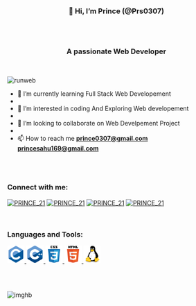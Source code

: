   #            <h3 align="center">                     👋 Hi, I’m Prince (@Prs0307)</h3>
  </br>
  </br>
  <h3 align="center"> A passionate Web Developer</h3></br>
  
  
  
  

  
  ![runweb](https://user-images.githubusercontent.com/91106662/209208806-102c537b-a29b-40eb-905a-91bf387cf67e.gif)

  
  
- 🌱 I’m currently learning Full Stack Web Developement</br>
- 
- 👀 I’m interested in coding And Exploring Web developement
- </br>
- 💞️ I’m looking to collaborate on Web Develpement Project
- </br>
- 📫 How to reach me **prince0307@gmail.com** **princesahu169@gmail.com** 
</br>
<br>
<p align="left">
<h3 align="left">Connect with me:</h3> 


<a href="https://www.instagram.com/princesahu0703/" target="blank"><img align="center" src="https://raw.githubusercontent.com/rahuldkjain/github-profile-readme-generator/master/src/images/icons/Social/instagram.svg" alt="PRINCE_21" height="30" width="40" /></a>
<a href="https://www.hackerrank.com/princesahu169?hr_r=1" target="blank"><img align="center" src="https://raw.githubusercontent.com/rahuldkjain/github-profile-readme-generator/master/src/images/icons/Social/hackerrank.svg" alt="PRINCE_21" height="30" width="40" /></a>
<a href="https://leetcode.com/princesahu169/" target="blank"><img align="center" src="https://raw.githubusercontent.com/rahuldkjain/github-profile-readme-generator/master/src/images/icons/Social/leet-code.svg" alt="PRINCE_21" height="30" width="40" /></a>
<a href="https://auth.geeksforgeeks.org/user/princesahu169" target="blank"><img align="center" src="https://raw.githubusercontent.com/rahuldkjain/github-profile-readme-generator/master/src/images/icons/Social/geeks-for-geeks.svg" alt="PRINCE_21" height="30" width="40" /></a>
</p>
<br>
<h3 align="left">Languages and Tools:</h3>
<p align="left"> <a href="https://www.cprogramming.com/" target="_blank"> <img src="https://raw.githubusercontent.com/devicons/devicon/master/icons/c/c-original.svg" alt="c" width="40" height="40"/> </a> <a href="https://www.w3schools.com/cpp/" target="_blank"> <img src="https://raw.githubusercontent.com/devicons/devicon/master/icons/cplusplus/cplusplus-original.svg" alt="cplusplus" width="40" height="40"/> </a> <a href="https://www.w3schools.com/css/" target="_blank"> <img src="https://raw.githubusercontent.com/devicons/devicon/master/icons/css3/css3-original-wordmark.svg" alt="css3" width="40" height="40"/> </a> <a href="https://www.w3.org/html/" target="_blank"> <img src="https://raw.githubusercontent.com/devicons/devicon/master/icons/html5/html5-original-wordmark.svg" alt="html5" width="40" height="40"/> </a> <a href="https://www.linux.org/" target="_blank"> <img src="https://raw.githubusercontent.com/devicons/devicon/master/icons/linux/linux-original.svg" alt="linux" width="40" height="40"/> </a> </p>
<br>
<!-- -   INSTA : **** -->
</br>


![imghb](https://user-images.githubusercontent.com/91106662/209207893-b3975980-1ee0-431c-a345-0b859a00ce0a.jpeg)
<!---
Prs0307/Prs0307 is a ✨ special ✨ repository because its `README.md` (this file) appears on your GitHub profile.
You can click the Preview link to take a look at your changes.
--->

